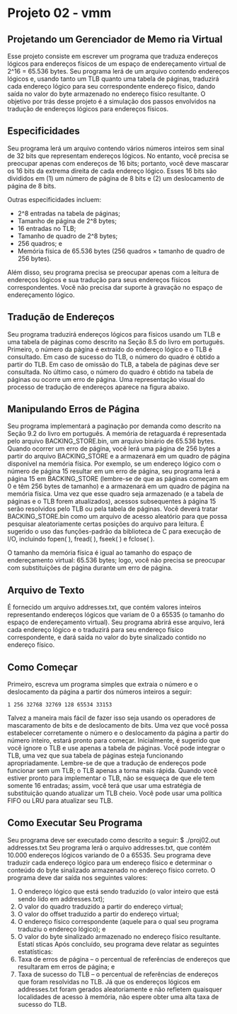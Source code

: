 # Projeto 02 - vmm

## Projetando um Gerenciador de Memo ria Virtual
Esse projeto consiste em escrever um programa que traduza endereços lógicos para
endereços físicos de um espaço de endereçamento virtual de 2^16 = 65.536 bytes. Seu
programa lerá de um arquivo contendo endereços lógicos e, usando tanto um TLB quanto
uma tabela de páginas, traduzirá cada endereço lógico para seu correspondente endereço
físico, dando saída no valor do byte armazenado no endereço físico resultante. O objetivo
por trás desse projeto é a simulação dos passos envolvidos na tradução de endereços lógicos
para endereços físicos.

## Especificidades

Seu programa lerá um arquivo contendo vários números inteiros sem sinal de 32 bits que
representam endereços lógicos. No entanto, você precisa se preocupar apenas com
endereços de 16 bits; portanto, você deve mascarar os 16 bits da extrema direita de cada
endereço lógico. Esses 16 bits são divididos em (1) um número de página de 8 bits e (2) um
deslocamento de página de 8 bits.

Outras especificidades incluem:
- 2^8 entradas na tabela de páginas;
- Tamanho de página de 2^8 bytes;
- 16 entradas no TLB;
- Tamanho de quadro de 2^8 bytes;
- 256 quadros; e
- Memória física de 65.536 bytes (256 quadros × tamanho de quadro de 256 bytes).

Além disso, seu programa precisa se preocupar apenas com a leitura de endereços lógicos e
sua tradução para seus endereços físicos correspondentes. Você não precisa dar suporte à
gravação no espaço de endereçamento lógico.

## Tradução de Endereços
Seu programa traduzirá endereços lógicos para físicos usando um TLB e uma tabela de
páginas como descrito na Seção 8.5 do livro em português. Primeiro, o número da página é
extraído do endereço lógico e o TLB é consultado. Em caso de sucesso do TLB, o número
do quadro é obtido a partir do TLB. Em caso de omissão do TLB, a tabela de páginas deve
ser consultada. No último caso, o número do quadro é obtido na tabela de páginas ou ocorre
um erro de página. Uma representação visual do processo de tradução de endereços aparece
na figura abaixo.


## Manipulando Erros de Página

Seu programa implementará a paginação por demanda como descrito na Seção 9.2 do livro em português. A memória de retaguarda é representada pelo arquivo BACKING_STORE.bin, um arquivo binário de 65.536 bytes. Quando ocorrer um erro de página, você lerá uma página de 256 bytes a partir do arquivo BACKING_STORE e a armazenará em um quadro de página disponível na memória física. Por exemplo, se um endereço lógico  com o número de página 15 resultar em um erro de página, seu programa lerá a página 15 em BACKING_STORE (lembre-se de que as páginas começam em 0 e têm 256 bytes de tamanho) e a armazenará em um quadro de página na memória física. Uma vez que esse quadro seja armazenado (e a tabela de páginas e o TLB forem atualizados), acessos subsequentes à página 15 serão resolvidos pelo TLB ou pela tabela de páginas.
Você deverá tratar BACKING_STORE.bin como um arquivo de acesso aleatório para que possa pesquisar aleatoriamente certas posições do arquivo para leitura. É sugerido o uso das funções-padrão da biblioteca de C para execução de I/O, incluindo fopen( ), fread( ), fseek( ) e fclose( ).

O tamanho da memória física é igual ao tamanho do espaço de endereçamento virtual:
65.536 bytes; logo, você não precisa se preocupar com substituições de página durante um
erro de página.

## Arquivo de Texto

É fornecido um arquivo addresses.txt, que contém valores inteiros representando endereços
lógicos que variam de 0 a 65535 (o tamanho do espaço de endereçamento virtual). Seu
programa abrirá esse arquivo, lerá cada endereço lógico e o traduzirá para seu endereço
físico correspondente, e dará saída no valor do byte sinalizado contido no endereço físico.

## Como Começar

Primeiro, escreva um programa simples que extraia o número e o deslocamento da página a
partir dos números inteiros a seguir:

```
1 256 32768 32769 128 65534 33153
```

Talvez a maneira mais fácil de fazer isso seja usando os operadores de mascaramento de
bits e de deslocamento de bits. Uma vez que você possa estabelecer corretamente o número
e o deslocamento da página a partir do número inteiro, estará pronto para começar.
Inicialmente, é sugerido que você ignore o TLB e use apenas a tabela de páginas. Você
pode integrar o TLB, uma vez que sua tabela de páginas esteja funcionando
apropriadamente. Lembre-se de que a tradução de endereços pode funcionar sem um TLB;
o TLB apenas a torna mais rápida. Quando você estiver pronto para implementar o TLB,
não se esqueça de que ele tem somente 16 entradas; assim, você terá que usar uma
estratégia de substituição quando atualizar um TLB cheio. Você pode usar uma política
FIFO ou LRU para atualizar seu TLB.

## Como Executar Seu Programa

Seu programa deve ser executado como descrito a seguir:
$ ./proj02.out addresses.txt
Seu programa lerá o arquivo addresses.txt, que contém 10.000 endereços lógicos variando
de 0 a 65535. Seu programa deve traduzir cada endereço lógico para um endereço físico e
determinar o conteúdo do byte sinalizado armazenado no endereço físico correto.
O programa deve dar saída nos seguintes valores:
1. O endereço lógico que está sendo traduzido (o valor inteiro que está sendo lido em
addresses.txt);
2. O valor do quadro traduzido a partir do endereço virtual;
3. O valor do offset traduzido a partir do endereço virtual;
4. O endereço físico correspondente (aquele para o qual seu programa traduziu o
endereço lógico); e
5. O valor do byte sinalizado armazenado no endereço físico resultante.
Estatí sticas
Após concluído, seu programa deve relatar as seguintes estatísticas:
1. Taxa de erros de página – o percentual de referências de endereços que resultaram
em erros de página; e
2. Taxa de sucesso do TLB – o percentual de referências de endereços que foram
resolvidas no TLB.
Já que os endereços lógicos em addresses.txt foram gerados aleatoriamente e não refletem
quaisquer localidades de acesso à memória, não espere obter uma alta taxa de sucesso do
TLB.
